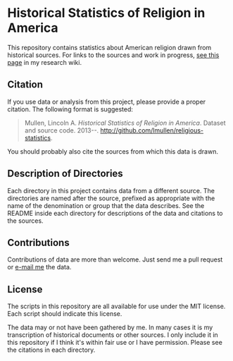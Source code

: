 # Historical Statistics of Religion in America

This repository contains statistics about American religion drawn from historical sources. For links to the sources and work in progress, [see this page](http://notebook.lincolnmullen.com/Religious%20statistics%20of%20the%20United%20States) in my research wiki.

## Citation

If you use data or analysis from this project, please provide a proper
citation. The following format is suggested:

> Mullen, Lincoln A. *Historical Statistics of Religion in America*. Dataset and source code. 2013--. <http://github.com/lmullen/religious-statistics>.

You should probably also cite the sources from which this data is drawn.

## Description of Directories

Each directory in this project contains data from a different source. The directories are named after the source, prefixed as appropriate with the name of the denomination or group that the data describes. See the README inside each directory for descriptions of the data and citations to the sources. 

## Contributions

Contributions of data are more than welcome. Just send me a pull request
or [e-mail me](mailto:lincoln@lincolnmullen.com) the data.

## License

The scripts in this repository are all available for use under the MIT
license. Each script should indicate this license.

The data may or not have been gathered by me. In many cases it is my
transcription of historical documents or other sources. I only include
it in this repository if I think it's within fair use or I have
permission. Please see the citations in each directory.
